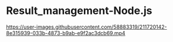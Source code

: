 # Result_management-Node.js

https://user-images.githubusercontent.com/58883319/211720142-8e315939-033b-4873-b9ab-e9f2ac3dcb69.mp4


